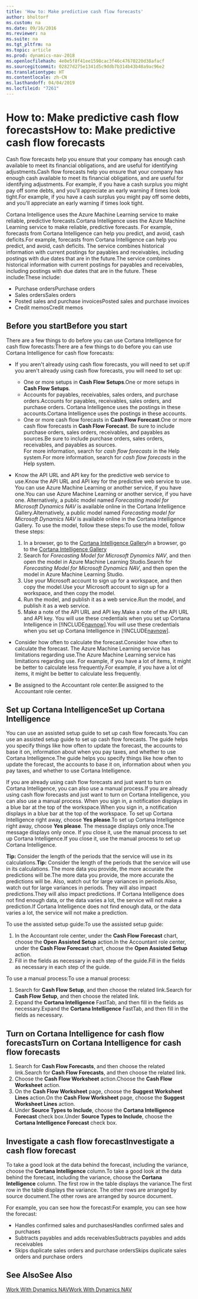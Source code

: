 ```yaml
---
title: 'How to: Make predictive cash flow forecasts'
author: bholtorf
ms.custom: na
ms.date: 09/16/2016
ms.reviewer: na
ms.suite: na
ms.tgt_pltfrm: na
ms.topic: article
ms.prod: dynamics-nav-2018
ms.openlocfilehash: 4e0e5f8f41ee1598cac3f46c47670220d38afacf
ms.sourcegitcommit: 02827d275e1341d5c9ddb7b314b43b48a9ac96e2
ms.translationtype: HT
ms.contentlocale: zh-CN
ms.lasthandoff: 04/04/2019
ms.locfileid: "7261"
---
```

# <a name="how-to-make-predictive-cash-flow-forecasts"></a><span data-ttu-id="44a82-102">How to: Make predictive cash flow forecasts</span><span class="sxs-lookup"><span data-stu-id="44a82-102">How to: Make predictive cash flow forecasts</span></span>
<span data-ttu-id="44a82-103">Cash flow forecasts help you ensure that your company has enough cash available to meet its financial obligations, and are useful for identifying adjustments.</span><span class="sxs-lookup"><span data-stu-id="44a82-103">Cash flow forecasts help you ensure that your company has enough cash available to meet its financial obligations, and are useful for identifying adjustments.</span></span> <span data-ttu-id="44a82-104">For example, if you have a cash surplus you might pay off some debts, and you'll appreciate an early warning if times look tight.</span><span class="sxs-lookup"><span data-stu-id="44a82-104">For example, if you have a cash surplus you might pay off some debts, and you'll appreciate an early warning if times look tight.</span></span>

<span data-ttu-id="44a82-105">Cortana Intelligence uses the Azure Machine Learning service to make reliable, predictive forecasts.</span><span class="sxs-lookup"><span data-stu-id="44a82-105">Cortana Intelligence uses the Azure Machine Learning service to make reliable, predictive forecasts.</span></span> <span data-ttu-id="44a82-106">For example, forecasts from Cortana Intelligence can help you predict, and avoid, cash deficits.</span><span class="sxs-lookup"><span data-stu-id="44a82-106">For example, forecasts from Cortana Intelligence can help you predict, and avoid, cash deficits.</span></span> <span data-ttu-id="44a82-107">The service combines historical information with current postings for payables and receivables, including postings with due dates that are in the future.</span><span class="sxs-lookup"><span data-stu-id="44a82-107">The service combines historical information with current postings for payables and receivables, including postings with due dates that are in the future.</span></span> <span data-ttu-id="44a82-108">These include:</span><span class="sxs-lookup"><span data-stu-id="44a82-108">These include:</span></span>
* <span data-ttu-id="44a82-109">Purchase orders</span><span class="sxs-lookup"><span data-stu-id="44a82-109">Purchase orders</span></span>
* <span data-ttu-id="44a82-110">Sales orders</span><span class="sxs-lookup"><span data-stu-id="44a82-110">Sales orders</span></span>
* <span data-ttu-id="44a82-111">Posted sales and purchase invoices</span><span class="sxs-lookup"><span data-stu-id="44a82-111">Posted sales and purchase invoices</span></span>
* <span data-ttu-id="44a82-112">Credit memos</span><span class="sxs-lookup"><span data-stu-id="44a82-112">Credit memos</span></span>

## <a name="before-you-start"></a><span data-ttu-id="44a82-113">Before you start</span><span class="sxs-lookup"><span data-stu-id="44a82-113">Before you start</span></span>  
<span data-ttu-id="44a82-114">There are a few things to do before you can use Cortana Intelligence for cash flow forecasts:</span><span class="sxs-lookup"><span data-stu-id="44a82-114">There are a few things to do before you can use Cortana Intelligence for cash flow forecasts:</span></span>
* <span data-ttu-id="44a82-115">If you aren't already using cash flow forecasts, you will need to set up:</span><span class="sxs-lookup"><span data-stu-id="44a82-115">If you aren't already using cash flow forecasts, you will need to set up:</span></span>
    * <span data-ttu-id="44a82-116">One or more setups in **Cash Flow Setups**.</span><span class="sxs-lookup"><span data-stu-id="44a82-116">One or more setups in **Cash Flow Setups**.</span></span>
    * <span data-ttu-id="44a82-117">Accounts for payables, receivables, sales orders, and purchase orders.</span><span class="sxs-lookup"><span data-stu-id="44a82-117">Accounts for payables, receivables, sales orders, and purchase orders.</span></span> <span data-ttu-id="44a82-118">Cortana Intelligence uses the postings in these accounts.</span><span class="sxs-lookup"><span data-stu-id="44a82-118">Cortana Intelligence uses the postings in these accounts.</span></span>
    * <span data-ttu-id="44a82-119">One or more cash flow forecasts in **Cash Flow Forecast**.</span><span class="sxs-lookup"><span data-stu-id="44a82-119">One or more cash flow forecasts in **Cash Flow Forecast**.</span></span> <span data-ttu-id="44a82-120">Be sure to include purchase orders, sales orders, receivables, and payables as sources.</span><span class="sxs-lookup"><span data-stu-id="44a82-120">Be sure to include purchase orders, sales orders, receivables, and payables as sources.</span></span>  
    <span data-ttu-id="44a82-121">For more information, search for _cash flow forecasts_ in the Help system.</span><span class="sxs-lookup"><span data-stu-id="44a82-121">For more information, search for _cash flow forecasts_ in the Help system.</span></span>
* <span data-ttu-id="44a82-122">Know the API URL and API key for the predictive web service to use.</span><span class="sxs-lookup"><span data-stu-id="44a82-122">Know the API URL and API key for the predictive web service to use.</span></span>  
    <span data-ttu-id="44a82-123">You can use Azure Machine Learning or another service, if you have one.</span><span class="sxs-lookup"><span data-stu-id="44a82-123">You can use Azure Machine Learning or another service, if you have one.</span></span> <span data-ttu-id="44a82-124">Alternatively, a public model named _Forecasting model for Microsoft Dynamics NAV_ is available online in the Cortana Intelligence Gallery.</span><span class="sxs-lookup"><span data-stu-id="44a82-124">Alternatively, a public model named _Forecasting model for Microsoft Dynamics NAV_ is available online in the Cortana Intelligence Gallery.</span></span> <span data-ttu-id="44a82-125">To use the model, follow these steps:</span><span class="sxs-lookup"><span data-stu-id="44a82-125">To use the model, follow these steps:</span></span>

    1. <span data-ttu-id="44a82-126">In a browser, go to the [Cortana Intelligence Gallery](https://go.microsoft.com/fwlink/?linkid=828352)</span><span class="sxs-lookup"><span data-stu-id="44a82-126">In a browser, go to the [Cortana Intelligence Gallery](https://go.microsoft.com/fwlink/?linkid=828352)</span></span>
    2. <span data-ttu-id="44a82-127">Search for _Forecasting Model for Microsoft Dynamics NAV_, and then open the model in Azure Machine Learning Studio.</span><span class="sxs-lookup"><span data-stu-id="44a82-127">Search for _Forecasting Model for Microsoft Dynamics NAV_, and then open the model in Azure Machine Learning Studio.</span></span>
    3. <span data-ttu-id="44a82-128">Use your Microsoft account to sign up for a workspace, and then copy the model.</span><span class="sxs-lookup"><span data-stu-id="44a82-128">Use your Microsoft account to sign up for a workspace, and then copy the model.</span></span>
    4. <span data-ttu-id="44a82-129">Run the model, and publish it as a web service.</span><span class="sxs-lookup"><span data-stu-id="44a82-129">Run the model, and publish it as a web service.</span></span>
    5. <span data-ttu-id="44a82-130">Make a note of the API URL and API key.</span><span class="sxs-lookup"><span data-stu-id="44a82-130">Make a note of the API URL and API key.</span></span> <span data-ttu-id="44a82-131">You will use these credentials when you set up Cortana Intelligence in [!INCLUDE[navnow](includes/navnow_md.md)].</span><span class="sxs-lookup"><span data-stu-id="44a82-131">You will use these credentials when you set up Cortana Intelligence in [!INCLUDE[navnow](includes/navnow_md.md)].</span></span>  

* <span data-ttu-id="44a82-132">Consider how often to calculate the forecast.</span><span class="sxs-lookup"><span data-stu-id="44a82-132">Consider how often to calculate the forecast.</span></span> <span data-ttu-id="44a82-133">The Azure Machine Learning service has limitations regarding use.</span><span class="sxs-lookup"><span data-stu-id="44a82-133">The Azure Machine Learning service has limitations regarding use.</span></span> <span data-ttu-id="44a82-134">For example, if you have a lot of items, it might be better to calculate less frequently.</span><span class="sxs-lookup"><span data-stu-id="44a82-134">For example, if you have a lot of items, it might be better to calculate less frequently.</span></span>
* <span data-ttu-id="44a82-135">Be assigned to the Accountant role center.</span><span class="sxs-lookup"><span data-stu-id="44a82-135">Be assigned to the Accountant role center.</span></span>

## <a name="set-up-cortana-intelligence"></a><span data-ttu-id="44a82-136">Set up Cortana Intelligence</span><span class="sxs-lookup"><span data-stu-id="44a82-136">Set up Cortana Intelligence</span></span>
<span data-ttu-id="44a82-137">You can use an assisted setup guide to set up cash flow forecasts.</span><span class="sxs-lookup"><span data-stu-id="44a82-137">You can use an assisted setup guide to set up cash flow forecasts.</span></span> <span data-ttu-id="44a82-138">The guide helps you specify things like how often to update the forecast, the accounts to base it on, information about when you pay taxes, and whether to use Cortana Intelligence.</span><span class="sxs-lookup"><span data-stu-id="44a82-138">The guide helps you specify things like how often to update the forecast, the accounts to base it on, information about when you pay taxes, and whether to use Cortana Intelligence.</span></span>  

<span data-ttu-id="44a82-139">If you are already using cash flow forecasts and just want to turn on Cortana Intelligence, you can also use a manual process.</span><span class="sxs-lookup"><span data-stu-id="44a82-139">If you are already using cash flow forecasts and just want to turn on Cortana Intelligence, you can also use a manual process.</span></span> <span data-ttu-id="44a82-140">When you sign in, a notification displays in a blue bar at the top of the workspace.</span><span class="sxs-lookup"><span data-stu-id="44a82-140">When you sign in, a notification displays in a blue bar at the top of the workspace.</span></span> <span data-ttu-id="44a82-141">To set up Cortana Intelligence right away, choose **Yes please**.</span><span class="sxs-lookup"><span data-stu-id="44a82-141">To set up Cortana Intelligence right away, choose **Yes please**.</span></span> <span data-ttu-id="44a82-142">The message displays only once.</span><span class="sxs-lookup"><span data-stu-id="44a82-142">The message displays only once.</span></span> <span data-ttu-id="44a82-143">If you close it, use the manual process to set up Cortana Intelligence.</span><span class="sxs-lookup"><span data-stu-id="44a82-143">If you close it, use the manual process to set up Cortana Intelligence.</span></span>  

<span data-ttu-id="44a82-144">**Tip:** Consider the length of the periods that the service will use in its calculations.</span><span class="sxs-lookup"><span data-stu-id="44a82-144">**Tip:** Consider the length of the periods that the service will use in its calculations.</span></span> <span data-ttu-id="44a82-145">The more data you provide, the more accurate the predictions will be.</span><span class="sxs-lookup"><span data-stu-id="44a82-145">The more data you provide, the more accurate the predictions will be.</span></span> <span data-ttu-id="44a82-146">Also, watch out for large variances in periods.</span><span class="sxs-lookup"><span data-stu-id="44a82-146">Also, watch out for large variances in periods.</span></span> <span data-ttu-id="44a82-147">They will also impact predictions.</span><span class="sxs-lookup"><span data-stu-id="44a82-147">They will also impact predictions.</span></span> <span data-ttu-id="44a82-148">If Cortana Intelligence does not find enough data, or the data varies a lot, the service will not make a prediction.</span><span class="sxs-lookup"><span data-stu-id="44a82-148">If Cortana Intelligence does not find enough data, or the data varies a lot, the service will not make a prediction.</span></span>

<span data-ttu-id="44a82-149">To use the assisted setup guide:</span><span class="sxs-lookup"><span data-stu-id="44a82-149">To use the assisted setup guide:</span></span>
1. <span data-ttu-id="44a82-150">In the Accountant role center, under the **Cash Flow Forecast** chart, choose the **Open Assisted Setup** action.</span><span class="sxs-lookup"><span data-stu-id="44a82-150">In the Accountant role center, under the **Cash Flow Forecast** chart, choose the **Open Assisted Setup** action.</span></span>
2. <span data-ttu-id="44a82-151">Fill in the fields as necessary in each step of the guide.</span><span class="sxs-lookup"><span data-stu-id="44a82-151">Fill in the fields as necessary in each step of the guide.</span></span>

<span data-ttu-id="44a82-152">To use a manual process:</span><span class="sxs-lookup"><span data-stu-id="44a82-152">To use a manual process:</span></span>
1. <span data-ttu-id="44a82-153">Search for **Cash Flow Setup**, and then choose the related link.</span><span class="sxs-lookup"><span data-stu-id="44a82-153">Search for **Cash Flow Setup**, and then choose the related link.</span></span>
2. <span data-ttu-id="44a82-154">Expand the **Cortana Intelligence** FastTab, and then fill in the fields as necessary.</span><span class="sxs-lookup"><span data-stu-id="44a82-154">Expand the **Cortana Intelligence** FastTab, and then fill in the fields as necessary.</span></span>

## <a name="turn-on-cortana-intelligence-for-cash-flow-forecasts"></a><span data-ttu-id="44a82-155">Turn on Cortana Intelligence for cash flow forecasts</span><span class="sxs-lookup"><span data-stu-id="44a82-155">Turn on Cortana Intelligence for cash flow forecasts</span></span>
1. <span data-ttu-id="44a82-156">Search for **Cash Flow Forecasts**, and then choose the related link.</span><span class="sxs-lookup"><span data-stu-id="44a82-156">Search for **Cash Flow Forecasts**, and then choose the related link.</span></span>
2. <span data-ttu-id="44a82-157">Choose the **Cash Flow Worksheet** action.</span><span class="sxs-lookup"><span data-stu-id="44a82-157">Choose the **Cash Flow Worksheet** action.</span></span>
3. <span data-ttu-id="44a82-158">On the **Cash Flow Worksheet** page, choose the **Suggest Worksheet Lines** action.</span><span class="sxs-lookup"><span data-stu-id="44a82-158">On the **Cash Flow Worksheet** page, choose the **Suggest Worksheet Lines** action.</span></span>  
4. <span data-ttu-id="44a82-159">Under **Source Types to Include**, choose the **Cortana Intelligence Forecast** check box.</span><span class="sxs-lookup"><span data-stu-id="44a82-159">Under **Source Types to Include**, choose the **Cortana Intelligence Forecast** check box.</span></span>

## <a name="investigate-a-cash-flow-forecast"></a><span data-ttu-id="44a82-160">Investigate a cash flow forecast</span><span class="sxs-lookup"><span data-stu-id="44a82-160">Investigate a cash flow forecast</span></span>
<span data-ttu-id="44a82-161">To take a good look at the data behind the forecast, including the variance, choose the **Cortana Intelligence** column.</span><span class="sxs-lookup"><span data-stu-id="44a82-161">To take a good look at the data behind the forecast, including the variance, choose the **Cortana Intelligence** column.</span></span> <span data-ttu-id="44a82-162">The first row in the table displays the variance.</span><span class="sxs-lookup"><span data-stu-id="44a82-162">The first row in the table displays the variance.</span></span> <span data-ttu-id="44a82-163">The other rows are arranged by source document.</span><span class="sxs-lookup"><span data-stu-id="44a82-163">The other rows are arranged by source document.</span></span>  

<span data-ttu-id="44a82-164">For example, you can see how the forecast:</span><span class="sxs-lookup"><span data-stu-id="44a82-164">For example, you can see how the forecast:</span></span>    
* <span data-ttu-id="44a82-165">Handles confirmed sales and purchases</span><span class="sxs-lookup"><span data-stu-id="44a82-165">Handles confirmed sales and purchases</span></span>
* <span data-ttu-id="44a82-166">Subtracts payables and adds receivables</span><span class="sxs-lookup"><span data-stu-id="44a82-166">Subtracts payables and adds receivables</span></span>
* <span data-ttu-id="44a82-167">Skips duplicate sales orders and purchase orders</span><span class="sxs-lookup"><span data-stu-id="44a82-167">Skips duplicate sales orders and purchase orders</span></span>

## <a name="see-also"></a><span data-ttu-id="44a82-168">See Also</span><span class="sxs-lookup"><span data-stu-id="44a82-168">See Also</span></span>  
[<span data-ttu-id="44a82-169">Work With Dynamics NAV</span><span class="sxs-lookup"><span data-stu-id="44a82-169">Work With Dynamics NAV</span></span>](ui-work-product.md)
